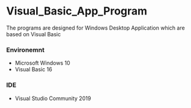 # Visual_Basic_App_Program
The programs are designed for Windows Desktop Application which are based on Visual Basic

### Environemnt
* Microsoft Windows 10
* Visual Basic 16

### IDE
* Visual Studio Community 2019
